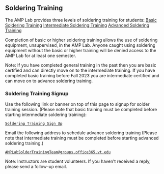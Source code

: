 ## Soldering Training
The AMP Lab provides three levels of soldering training for students:
<a class="btn" href="/soldering/basic">Basic Soldering Training</a>
<a class="btn" href="/soldering/intermediate">Intermediate Soldering Training</a>
<a class="btn" href="/soldering/advanced">Advanced Soldering Training</a> 

Completion of basic or higher soldering training allows the use of soldering equipment, unsupervised, in the AMP Lab. Anyone caught using soldering equipment without the basic or higher training will be denied access to the AMP Lab for at least one semester.

Note: If you have completed general training in the past then you are basic certified and can directly move on to the intermediate training. If you have completed basic training before Fall 2023 you are intermediate certified and can move on to advance soldering training.

### Soldering Training Signup
Use the following link or banner on top of this page to signup for solder training session. (Please note that basic training must be completed before starting intermediate soldering training):

<a class="button is-link" href="/soldering/booking">   
    
    Soldering Training Sign Up
</a>

Email the following address to schedule advance soldering training (Please note that intermediate training must be completed before starting advanced soldering training.)


<a class="button is-link" href="mailto:AMPLabSolderTrainingTeam@groups.office365.vt.edu">   
    
    AMPLabSolderTrainingTeam@groups.office365.vt.edu
</a>

Note: 
Instructors are student volunteers. If you haven't received a reply, please send a follow-up email. 